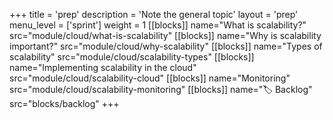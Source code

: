 +++
title = 'prep'
description = 'Note the general topic'
layout = 'prep'
menu_level = ['sprint']
weight = 1
[[blocks]]
name="What is scalability?"
src="module/cloud/what-is-scalability"
[[blocks]]
name="Why is scalability important?"
src="module/cloud/why-scalability"
[[blocks]]
name="Types of scalability"
src="module/cloud/scalability-types"
[[blocks]]
name="Implementing scalability in the cloud"
src="module/cloud/scalability-cloud"
[[blocks]]
name="Monitoring"
src="module/cloud/scalability-monitoring" 
[[blocks]]
name="🏷️ Backlog"
src="blocks/backlog"
+++
